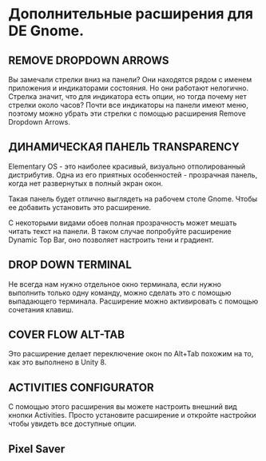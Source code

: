 # Дополнительные расширения для DE Gnome.

## REMOVE DROPDOWN ARROWS
Вы замечали стрелки вниз на панели? Они находятся рядом с именем приложения и индикаторами состояния. Но они работают нелогично. Стрелка значит, что для индикатора есть опции, но тогда почему нет стрелки около часов? Почти все индикаторы на панели имеют меню, поэтому можно убрать эти стрелки с помощью расширения Remove Dropdown Arrows.

## ДИНАМИЧЕСКАЯ ПАНЕЛЬ TRANSPARENCY
Elementary OS - это наиболее красивый, визуально отполированный дистрибутив. Одна из его приятных особенностей - прозрачная панель, когда нет развернутых в полный экран окон.

Такая панель будет отлично выглядеть на рабочем столе Gnome. Чтобы ее добавить установить это расширение.

С некоторыми видами обоев полная прозрачность может мешать читать текст на панели. В таком случае попробуйте расширение Dynamic Top Bar, оно позволяет настроить тени и градиент.

## DROP DOWN TERMINAL
Не всегда нам нужно отдельное окно терминала, если нужно выполнить только одну команду, можно сделать это с помощью выпадающего терминала. Расширение можно активировать с помощью сочетания клавиш.

## COVER FLOW ALT-TAB
Это расширение делает переключение окон по Alt+Tab похожим на то, как это выполнено в Unity 8.

## ACTIVITIES CONFIGURATOR
С помощью этого расширения вы можете настроить внешний вид кнопки Activities. Просто установите расширение и откройте настройки чтобы увидеть все доступные опции.

## Pixel Saver


